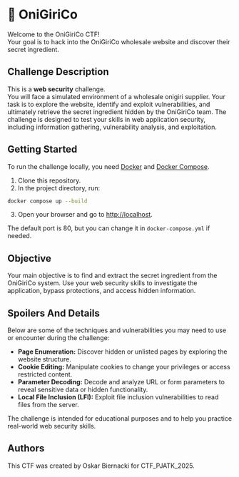 # 🍙 OniGiriCo

Welcome to the OniGiriCo CTF!  
Your goal is to hack into the OniGiriCo wholesale website and discover their secret ingredient.

## Challenge Description

This is a **web security** challenge.  
You will face a simulated environment of a wholesale onigiri supplier. Your task is to explore the website, identify and exploit vulnerabilities, and ultimately retrieve the secret ingredient hidden by the OniGiriCo team. The challenge is designed to test your skills in web application security, including information gathering, vulnerability analysis, and exploitation.

## Getting Started

To run the challenge locally, you need [Docker](https://www.docker.com/) and [Docker Compose](https://docs.docker.com/compose/).

1. Clone this repository.
2. In the project directory, run:
```bash
docker compose up --build
```
3. Open your browser and go to [http://localhost](http://localhost).

The default port is 80, but you can change it in `docker-compose.yml` if needed.

## Objective

Your main objective is to find and extract the secret ingredient from the OniGiriCo system. Use your web security skills to investigate the application, bypass protections, and access hidden information.

## Spoilers And Details

Below are some of the techniques and vulnerabilities you may need to use or encounter during the challenge:

- **Page Enumeration:** Discover hidden or unlisted pages by exploring the website structure.
- **Cookie Editing:** Manipulate cookies to change your privileges or access restricted content.
- **Parameter Decoding:** Decode and analyze URL or form parameters to reveal sensitive data or hidden functionality.
- **Local File Inclusion (LFI):** Exploit file inclusion vulnerabilities to read files from the server.

The challenge is intended for educational purposes and to help you practice real-world web security skills.

## Authors

This CTF was created by Oskar Biernacki for CTF_PJATK_2025.